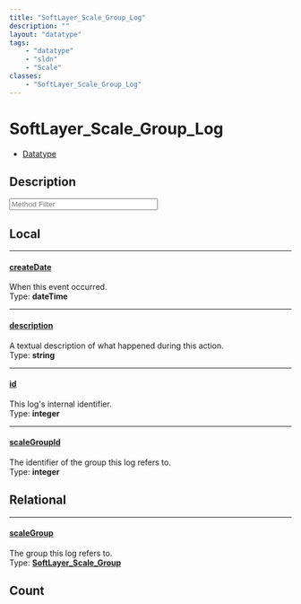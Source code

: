 ```yaml
---
title: "SoftLayer_Scale_Group_Log"
description: ""
layout: "datatype"
tags:
    - "datatype"
    - "sldn"
    - "Scale"
classes:
    - "SoftLayer_Scale_Group_Log"
---
```


# SoftLayer_Scale_Group_Log
<div id='service-datatype'>
    <ul id='sldn-reference-tabs'>
        <li id='datatype'> <a href='/reference/datatypes/SoftLayer_Scale_Group_Log' >Datatype</a></li>
    </ul>
</div>

## Description 






<!-- Service Filer BEGIN -->
<div class="view-filters">
        <div class="clearfix">
            <div class="search-input-box">
                <input placeholder="Method Filter" onkeyup="titleSearch(inputId='prop-input', divId='properties', elementClass='prop-row')" 
                    type="text" id="prop-input" value="" size="30" maxlength="128" class="form-text">
            </div>
        </div>
</div>
<!-- Service Filer END -->

<div id="properties" class="content">
<div id="localProperties" class="prop-content" >

## Local
-----
[createDate]: #createdate
#### [createDate]
When this event occurred.  
<span class="type-label">Type: </span>**dateTime**

-----
[description]: #description
#### [description]
A textual description of what happened during this action.  
<span class="type-label">Type: </span>**string**

-----
[id]: #id
#### [id]
This log's internal identifier.  
<span class="type-label">Type: </span>**integer**

-----
[scaleGroupId]: #scalegroupid
#### [scaleGroupId]
The identifier of the group this log refers to.  
<span class="type-label">Type: </span>**integer**

</div>
<!-- LOCAL PROPERTY END -->

<div id="relationalProperties"  class="prop-content" >

## Relational
-----
[scaleGroup]: #scalegroup
#### [scaleGroup]
The group this log refers to.  
<span class="type-label">Type: </span>**<a href='/reference/datatypes/SoftLayer_Scale_Group'>SoftLayer_Scale_Group </a>**


## Count
</div>


